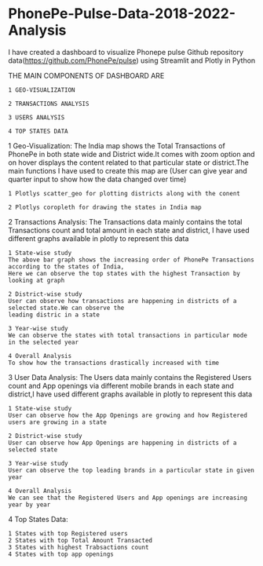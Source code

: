 # PhonePe-Pulse-Data-2018-2022-Analysis

I have created a dashboard to visualize Phonepe pulse Github repository data(https://github.com/PhonePe/pulse) using Streamlit and Plotly in Python

THE MAIN COMPONENTS OF DASHBOARD ARE

    1 GEO-VISUALIZATION

    2 TRANSACTIONS ANALYSIS

    3 USERS ANALYSIS

    4 TOP STATES DATA

1 Geo-Visualization:
The India map shows the Total Transactions of PhonePe in both state wide and District wide.It comes with zoom
option and on hover displays the content related to that particular state or district.The main
functions I have used to create this map are (User can give year and quarter input to show how the data changed over time)

    1 Plotlys scatter_geo for plotting districts along with the conent

    2 Plotlys coropleth for drawing the states in India map

2 Transactions Analysis:
The Transactions data mainly contains the total Transactions count and total amount in each state and
district, I have used different graphs available in plotly to represent this data

    1 State-wise study
    The above bar graph shows the increasing order of PhonePe Transactions according to the states of India,
    Here we can observe the top states with the highest Transaction by looking at graph

    2 District-wise study
    User can observe how transactions are happening in districts of a selected state.We can observe the
    leading distric in a state

    3 Year-wise study
    We can observe the states with total transactions in particular mode in the selected year

    4 Overall Analysis
    To show how the transactions drastically increased with time

3 User Data Analysis:
The Users data mainly contains the Registered Users count and App openings via different
mobile brands in each state and district,I have used different graphs available in plotly
to represent this data

    1 State-wise study
    User can observe how the App Openings are growing and how Registered users are growing in a state

    2 District-wise study
    User can observe how App Openings are happening in districts of a selected state

    3 Year-wise study
    User can observe the top leading brands in a particular state in given year

    4 Overall Analysis
    We can see that the Registered Users and App openings are increasing year by year

4 Top States Data:

    1 States with top Registered users
    2 States with top Total Amount Transacted
    3 States with highest Trabsactions count
    4 States with top app openings
